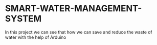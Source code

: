 # SMART-WATER-MANAGEMENT-SYSTEM
In this project we can see that how we can save and reduce the waste of water with the help of Arduino
